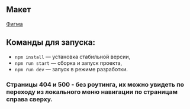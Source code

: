 ## Макет

[Фигма](<https://www.figma.com/design/dZMLUmJqTU8L36V3Zzehn0/Chat_external_link-(Copy)?node-id=0-1&node-type=CANVAS&t=qfr2QakxENPvKRiE-0>)

## Команды для запуска:

- `npm install` — установка стабильной версии,
- `npm run start` — сборка и запуск проекта,
- `npm run dev` — запуск в режиме разработки.

### Страницы 404 и 500 - без роутинга, их можно увидеть по переходу из локального меню навигации по страницам справа сверху.
